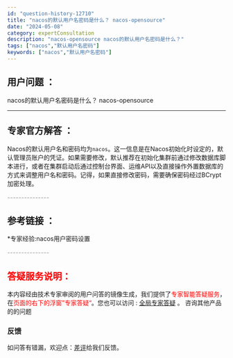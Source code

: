 ```yaml
---
id: "question-history-12710"
title: "nacos的默认用户名密码是什么？ nacos-opensource"
date: "2024-05-08"
category: expertConsultation
description: "nacos-opensource nacos的默认用户名密码是什么？"
tags: ["nacos","默认用户名密码"]
keywords: ["nacos","默认用户名密码"]
---
```


## 用户问题 ： 
 nacos的默认用户名密码是什么？ nacos-opensource 

---------------
## 专家官方解答 ：

Nacos的默认用户名和密码均为`nacos`。这一信息是在Nacos初始化时设定的，默认管理员账户的凭证。如果需要修改，默认推荐在初始化集群前通过修改数据库脚本进行，或者在集群启动后通过控制台界面、运维API以及直接操作外置数据库的方式来调整用户名和密码。记得，如果直接修改密码，需要确保密码经过BCrypt加密处理。


<font color="#949494">---------------</font> 


## 参考链接 ：

*专家经验:nacos用户密码设置 


 <font color="#949494">---------------</font> 
 


## <font color="#FF0000">答疑服务说明：</font> 

本内容经由技术专家审阅的用户问答的镜像生成，我们提供了<font color="#FF0000">专家智能答疑服务</font>，在<font color="#FF0000">页面的右下的浮窗”专家答疑“</font>。您也可以访问 : [全局专家答疑](https://opensource.alibaba.com/chatBot) 。 咨询其他产品的的问题

### 反馈
如问答有错漏，欢迎点：[差评](https://ai.nacos.io/user/feedbackByEnhancerGradePOJOID?enhancerGradePOJOId=12717)给我们反馈。
